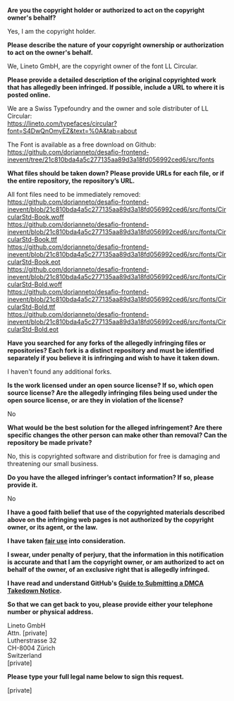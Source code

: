 **Are you the copyright holder or authorized to act on the copyright owner's behalf?**  
  
Yes, I am the copyright holder.  
  
**Please describe the nature of your copyright ownership or authorization to act on the owner's behalf.**  
  
We, Lineto GmbH, are the copyright owner of the font LL Circular.  
  
**Please provide a detailed description of the original copyrighted work that has allegedly been infringed. If possible, include a URL to where it is posted online.**  
  
We are a Swiss Typefoundry and the owner and sole distributer of LL Circular:  
https://lineto.com/typefaces/circular?font=S4DwQnOmyEZ&text=%0A&tab=about  
  
The Font is available as a free download on Github: https://github.com/dorianneto/desafio-frontend-inevent/tree/21c810bda4a5c277135aa89d3a18fd056992ced6/src/fonts  
  
**What files should be taken down? Please provide URLs for each file, or if the entire repository, the repository’s URL.**  
  
All font files need to be immediately removed:  
https://github.com/dorianneto/desafio-frontend-inevent/blob/21c810bda4a5c277135aa89d3a18fd056992ced6/src/fonts/CircularStd-Book.woff  
https://github.com/dorianneto/desafio-frontend-inevent/blob/21c810bda4a5c277135aa89d3a18fd056992ced6/src/fonts/CircularStd-Book.ttf  
https://github.com/dorianneto/desafio-frontend-inevent/blob/21c810bda4a5c277135aa89d3a18fd056992ced6/src/fonts/CircularStd-Book.eot  
https://github.com/dorianneto/desafio-frontend-inevent/blob/21c810bda4a5c277135aa89d3a18fd056992ced6/src/fonts/CircularStd-Bold.woff  
https://github.com/dorianneto/desafio-frontend-inevent/blob/21c810bda4a5c277135aa89d3a18fd056992ced6/src/fonts/CircularStd-Bold.ttf  
https://github.com/dorianneto/desafio-frontend-inevent/blob/21c810bda4a5c277135aa89d3a18fd056992ced6/src/fonts/CircularStd-Bold.eot  
  
**Have you searched for any forks of the allegedly infringing files or repositories? Each fork is a distinct repository and must be identified separately if you believe it is infringing and wish to have it taken down.**  
  
I haven't found any additional forks.  
  
**Is the work licensed under an open source license? If so, which open source license? Are the allegedly infringing files being used under the open source license, or are they in violation of the license?**  
  
No  
  
**What would be the best solution for the alleged infringement? Are there specific changes the other person can make other than removal? Can the repository be made private?**  
  
No, this is copyrighted software and distribution for free is damaging and threatening our small business.  
  
**Do you have the alleged infringer’s contact information? If so, please provide it.**  
  
No  
  
**I have a good faith belief that use of the copyrighted materials described above on the infringing web pages is not authorized by the copyright owner, or its agent, or the law.**  
  
**I have taken <a href="https://www.lumendatabase.org/topics/22">fair use</a> into consideration.**  
  
**I swear, under penalty of perjury, that the information in this notification is accurate and that I am the copyright owner, or am authorized to act on behalf of the owner, of an exclusive right that is allegedly infringed.**  
  
**I have read and understand GitHub's <a href="https://help.github.com/articles/guide-to-submitting-a-dmca-takedown-notice/">Guide to Submitting a DMCA Takedown Notice</a>.**  
  
**So that we can get back to you, please provide either your telephone number or physical address.**  
  
Lineto GmbH  
Attn. [private]  
Lutherstrasse 32  
CH-8004 Zürich  
Switzerland  
[private]  
  
**Please type your full legal name below to sign this request.**  
  
[private]  
